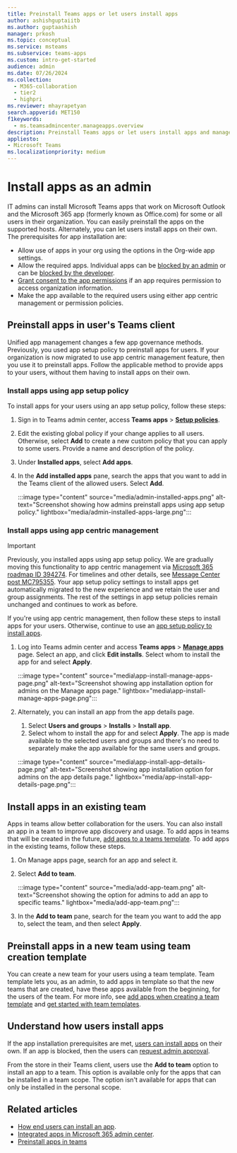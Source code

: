 ```yaml
---
title: Preinstall Teams apps or let users install apps
author: ashishguptaiitb
ms.author: guptaashish
manager: prkosh
ms.topic: conceptual
ms.service: msteams
ms.subservice: teams-apps
ms.custom: intro-get-started
audience: admin
ms.date: 07/26/2024
ms.collection: 
  - M365-collaboration
  - tier2
  - highpri
ms.reviewer: mhayrapetyan
search.appverid: MET150
f1keywords: 
  - ms.teamsadmincenter.manageapps.overview
description: Preinstall Teams apps or let users install apps and manage the installation options for an app.
appliesto: 
- Microsoft Teams
ms.localizationpriority: medium
---
```

# Install apps as an admin

IT admins can install Microsoft Teams apps that work on Microsoft Outlook and the Microsoft 365 app (formerly known as Office.com) for some or all users in their organization. You can easily preinstall the apps on the supported hosts. Alternately, you can let users install apps on their own. The prerequisites for app installation are:

* Allow use of apps in your org using the options in the Org-wide app settings.
* Allow the required apps. Individual apps can be [blocked by an admin](manage-apps.md#allow-or-block-apps) or can be [blocked by the developer](/microsoftteams/platform/concepts/deploy-and-publish/add-default-install-scope#block-apps-by-default-for-users-until-an-admin-approves).
* [Grant consent to the app permissions](manage-consent-app-permissions.md#grant-and-manage-consent-to-teams-app-permissions) if an app requires permission to access organization information.
* Make the app available to the required users using either app centric management or permission policies.

## Preinstall apps in user's Teams client

Unified app management changes a few app governance methods. Previously, you used app setup policy to preinstall apps for users. If your organization is now migrated to use app centric management feature, then you use it to preinstall apps. Follow the applicable method to provide apps to your users, without them having to install apps on their own.

### Install apps using app setup policy

To install apps for your users using an app setup policy, follow these steps:

1. Sign in to Teams admin center, access **Teams apps** > **[Setup policies](https://admin.teams.microsoft.com/policies/app-setup)**.

1. Edit the existing global policy if your change applies to all users. Otherwise, select **Add** to create a new custom policy that you can apply to some users. Provide a name and description of the policy.

1. Under **Installed apps**, select **Add apps**.

1. In the **Add installed apps** pane, search the apps that you want to add in the Teams client of the allowed users. Select **Add**.

   :::image type="content" source="media/admin-installed-apps.png" alt-text="Screenshot showing how admins preinstall apps using app setup policy." lightbox="media/admin-installed-apps-large.png":::

### Install apps using app centric management

> [!IMPORTANT]
> Previously, you installed apps using app setup policy. We are gradually moving this functionality to app centric management via [Microsoft 365 roadmap ID 394274](https://www.microsoft.com/microsoft-365/roadmap?filters=&searchterms=394274). For timelines and other details, see [Message Center post MC795355](https://admin.microsoft.com/Adminportal/Home?ref=MessageCenter/:/messages/MC795355). Your app setup policy settings to install apps get automatically migrated to the new experience and we retain the user and group assignments. The rest of the settings in app setup policies remain unchanged and continues to work as before.

If you're using app centric management, then follow these steps to install apps for your users. Otherwise, continue to use an [app setup policy to install apps](teams-app-setup-policies.md#install-apps-to-teams-client-of-your-users).

1. Log into Teams admin center and access **Teams apps** > [**Manage apps**](https://admin.teams.microsoft.com/policies/manage-apps/) page. Select an app, and click **Edit installs**. Select whom to install the app for and select **Apply**.

   :::image type="content" source="media\app-install-manage-apps-page.png" alt-text="Screenshot showing app installation option for admins on the Manage apps page." lightbox="media\app-install-manage-apps-page.png":::

1. Alternately, you can install an app from the app details page.

   1. Select **Users and groups** > **Installs** > **Install app**.
   1. Select whom to install the app for and select **Apply**. The app is made available to the selected users and groups and there's no need to separately make the app available for the same users and groups.

   :::image type="content" source="media\app-install-app-details-page.png" alt-text="Screenshot showing app installation option for admins on the app details page."  lightbox="media/app-install-app-details-page.png":::

## Install apps in an existing team

Apps in teams allow better collaboration for the users. You can also install an app in a team to improve app discovery and usage. To add apps in teams that will be created in the future, [add apps to a teams template](/microsoftteams/get-started-with-teams-templates-in-the-admin-console). To add apps in the existing teams, follow these steps.

1. On Manage apps page, search for an app and select it.

1. Select **Add to team**.

   :::image type="content" source="media/add-app-team.png" alt-text="Screenshot showing the option for admins to add an app to specific teams." lightbox="media/add-app-team.png":::

1. In the **Add to team** pane, search for the team you want to add the app to, select the team, and then select **Apply**.

## Preinstall apps in a new team using team creation template

You can create a new team for your users using a team template. Team template lets you, as an admin, to add apps in template so that the new teams that are created, have these apps available from the beginning, for the users of the team. For more info, see [add apps when creating a team template](create-a-team-template.md) and [get started with team templates](get-started-with-teams-templates-in-the-admin-console.md).

## Understand how users install apps

If the app installation prerequisites are met, [users can install apps](https://support.microsoft.com/office/add-an-app-to-microsoft-teams-b2217706-f7ed-4e64-8e96-c413afd02f77) on their own. If an app is blocked, then the users can [request admin approval](user-requests-approve-apps.md).

From the store in their Teams client, users use the **Add to team** option to install an app to a team. This option is available only for the apps that can be installed in a team scope. The option isn't available for apps that can only be installed in the personal scope.

## Related articles

* [How end users can install an app](https://support.microsoft.com/office/add-an-app-to-microsoft-teams-b2217706-f7ed-4e64-8e96-c413afd02f77).
* [Integrated apps in Microsoft 365 admin center](/microsoft-365/admin/manage/test-and-deploy-microsoft-365-apps).
* [Preinstall apps in teams](/microsoftteams/get-started-with-teams-templates-in-the-admin-console)
